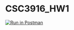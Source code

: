 # CSC3916_HW1
[![Run in Postman](https://run.pstmn.io/button.svg)](https://app.getpostman.com/run-collection/b1f884c2a72335ef3ef8#?env%5BWebApiHW1%5D=W10=)
